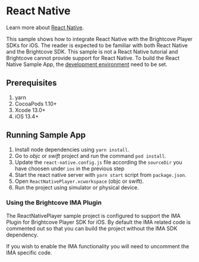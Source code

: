 # React Native

Learn more about [React Native](https://reactnative.dev/).

This sample shows how to integrate React Native with the Brightcove Player SDKs for iOS. The reader is expected to be familiar with both React Native and the Brightcove SDK. This sample is not a React Native tutorial and Brightcove cannot provide support for React Native. To build the React Native Sample App, the [development environment](https://reactnative.dev/docs/environment-setup) need to be set.

## Prerequisites

1. yarn
1. CocoaPods 1.10+
1. Xcode 13.0+
1. iOS 13.4+

## Running Sample App

1. Install node dependencies using `yarn install`.
1. Go to *objc* or *swift* project and run the command `pod install`.
1. Update the `react-native.config.js` file according the `sourceDir` you have choosen under `ios` in the previous step
1. Start the react native server with `yarn start` script from `package.json`.
1. Open `ReactNativePlayer.xcworkspace` (objc or swift).
1. Run the project using simulator or physical device.

### Using the Brightcove IMA Plugin

The ReactNativePlayer sample project is configured to support the IMA Plugin for Brightcove Player SDK for iOS. By default the IMA related code is commented out so that you can build the project without the IMA SDK dependency.

If you wish to enable the IMA functionality you will need to uncomment the IMA specific code.